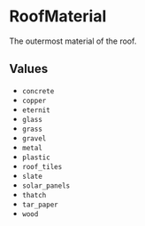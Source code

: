 # RoofMaterial

The outermost material of the roof.

## Values

- `concrete`
- `copper`
- `eternit`
- `glass`
- `grass`
- `gravel`
- `metal`
- `plastic`
- `roof_tiles`
- `slate`
- `solar_panels`
- `thatch`
- `tar_paper`
- `wood`
